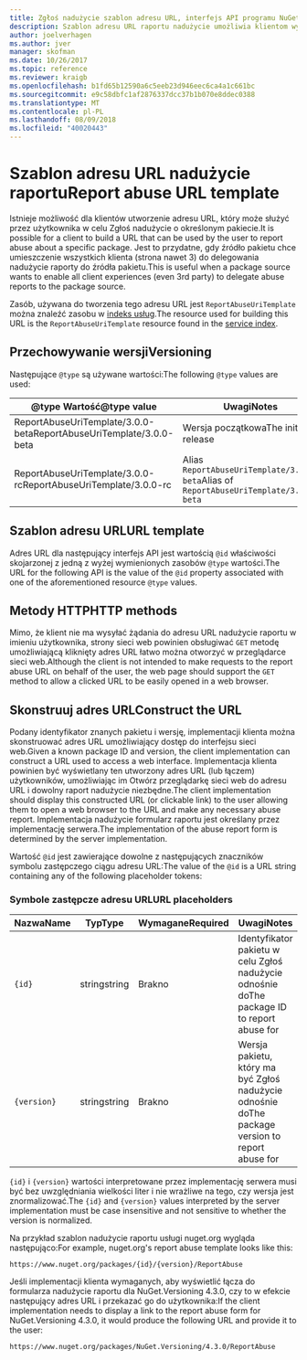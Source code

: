 ```yaml
---
title: Zgłoś nadużycie szablon adresu URL, interfejs API programu NuGet
description: Szablon adresu URL raportu nadużycie umożliwia klientom wyświetlane łącza zgłaszania nadużycia w jego interfejsie użytkownika.
author: joelverhagen
ms.author: jver
manager: skofman
ms.date: 10/26/2017
ms.topic: reference
ms.reviewer: kraigb
ms.openlocfilehash: b1fd65b12590a6c5eeb23d946eec6ca4a1c661bc
ms.sourcegitcommit: e9c58dbfc1af2876337dcc37b1b070e8ddec0388
ms.translationtype: MT
ms.contentlocale: pl-PL
ms.lasthandoff: 08/09/2018
ms.locfileid: "40020443"
---
```

# <a name="report-abuse-url-template"></a><span data-ttu-id="26e46-103">Szablon adresu URL nadużycie raportu</span><span class="sxs-lookup"><span data-stu-id="26e46-103">Report abuse URL template</span></span>

<span data-ttu-id="26e46-104">Istnieje możliwość dla klientów utworzenie adresu URL, który może służyć przez użytkownika w celu Zgłoś nadużycie o określonym pakiecie.</span><span class="sxs-lookup"><span data-stu-id="26e46-104">It is possible for a client to build a URL that can be used by the user to report abuse about a specific package.</span></span> <span data-ttu-id="26e46-105">Jest to przydatne, gdy źródło pakietu chce umieszczenie wszystkich klienta (strona nawet 3) do delegowania nadużycie raporty do źródła pakietu.</span><span class="sxs-lookup"><span data-stu-id="26e46-105">This is useful when a package source wants to enable all client experiences (even 3rd party) to delegate abuse reports to the package source.</span></span>

<span data-ttu-id="26e46-106">Zasób, używana do tworzenia tego adresu URL jest `ReportAbuseUriTemplate` można znaleźć zasobu w [indeks usług](service-index.md).</span><span class="sxs-lookup"><span data-stu-id="26e46-106">The resource used for building this URL is the `ReportAbuseUriTemplate` resource found in the [service index](service-index.md).</span></span>

## <a name="versioning"></a><span data-ttu-id="26e46-107">Przechowywanie wersji</span><span class="sxs-lookup"><span data-stu-id="26e46-107">Versioning</span></span>

<span data-ttu-id="26e46-108">Następujące `@type` są używane wartości:</span><span class="sxs-lookup"><span data-stu-id="26e46-108">The following `@type` values are used:</span></span>

<span data-ttu-id="26e46-109">@type Wartość</span><span class="sxs-lookup"><span data-stu-id="26e46-109">@type value</span></span>                       | <span data-ttu-id="26e46-110">Uwagi</span><span class="sxs-lookup"><span data-stu-id="26e46-110">Notes</span></span>
--------------------------------- | -----
<span data-ttu-id="26e46-111">ReportAbuseUriTemplate/3.0.0-beta</span><span class="sxs-lookup"><span data-stu-id="26e46-111">ReportAbuseUriTemplate/3.0.0-beta</span></span> | <span data-ttu-id="26e46-112">Wersja początkowa</span><span class="sxs-lookup"><span data-stu-id="26e46-112">The initial release</span></span>
<span data-ttu-id="26e46-113">ReportAbuseUriTemplate/3.0.0-rc</span><span class="sxs-lookup"><span data-stu-id="26e46-113">ReportAbuseUriTemplate/3.0.0-rc</span></span>   | <span data-ttu-id="26e46-114">Alias `ReportAbuseUriTemplate/3.0.0-beta`</span><span class="sxs-lookup"><span data-stu-id="26e46-114">Alias of `ReportAbuseUriTemplate/3.0.0-beta`</span></span>

## <a name="url-template"></a><span data-ttu-id="26e46-115">Szablon adresu URL</span><span class="sxs-lookup"><span data-stu-id="26e46-115">URL template</span></span>

<span data-ttu-id="26e46-116">Adres URL dla następujący interfejs API jest wartością `@id` właściwości skojarzonej z jedną z wyżej wymienionych zasobów `@type` wartości.</span><span class="sxs-lookup"><span data-stu-id="26e46-116">The URL for the following API is the value of the `@id` property associated with one of the aforementioned resource `@type` values.</span></span>

## <a name="http-methods"></a><span data-ttu-id="26e46-117">Metody HTTP</span><span class="sxs-lookup"><span data-stu-id="26e46-117">HTTP methods</span></span>

<span data-ttu-id="26e46-118">Mimo, że klient nie ma wysyłać żądania do adresu URL nadużycie raportu w imieniu użytkownika, strony sieci web powinien obsługiwać `GET` metodę umożliwiającą kliknięty adres URL łatwo można otworzyć w przeglądarce sieci web.</span><span class="sxs-lookup"><span data-stu-id="26e46-118">Although the client is not intended to make requests to the report abuse URL on behalf of the user, the web page should support the `GET` method to allow a clicked URL to be easily opened in a web browser.</span></span>

## <a name="construct-the-url"></a><span data-ttu-id="26e46-119">Skonstruuj adres URL</span><span class="sxs-lookup"><span data-stu-id="26e46-119">Construct the URL</span></span>

<span data-ttu-id="26e46-120">Podany identyfikator znanych pakietu i wersję, implementacji klienta można skonstruować adres URL umożliwiający dostęp do interfejsu sieci web.</span><span class="sxs-lookup"><span data-stu-id="26e46-120">Given a known package ID and version, the client implementation can construct a URL used to access a web interface.</span></span> <span data-ttu-id="26e46-121">Implementacja klienta powinien być wyświetlany ten utworzony adres URL (lub łączem) użytkowników, umożliwiając im Otwórz przeglądarkę sieci web do adresu URL i dowolny raport nadużycie niezbędne.</span><span class="sxs-lookup"><span data-stu-id="26e46-121">The client implementation should display this constructed URL (or clickable link) to the user allowing them to open a web browser to the URL and make any necessary abuse report.</span></span> <span data-ttu-id="26e46-122">Implementacja nadużycie formularz raportu jest określany przez implementację serwera.</span><span class="sxs-lookup"><span data-stu-id="26e46-122">The implementation of the abuse report form is determined by the server implementation.</span></span>

<span data-ttu-id="26e46-123">Wartość `@id` jest zawierające dowolne z następujących znaczników symbolu zastępczego ciągu adresu URL:</span><span class="sxs-lookup"><span data-stu-id="26e46-123">The value of the `@id` is a URL string containing any of the following placeholder tokens:</span></span>

### <a name="url-placeholders"></a><span data-ttu-id="26e46-124">Symbole zastępcze adresu URL</span><span class="sxs-lookup"><span data-stu-id="26e46-124">URL placeholders</span></span>

<span data-ttu-id="26e46-125">Nazwa</span><span class="sxs-lookup"><span data-stu-id="26e46-125">Name</span></span>        | <span data-ttu-id="26e46-126">Typ</span><span class="sxs-lookup"><span data-stu-id="26e46-126">Type</span></span>    | <span data-ttu-id="26e46-127">Wymagane</span><span class="sxs-lookup"><span data-stu-id="26e46-127">Required</span></span> | <span data-ttu-id="26e46-128">Uwagi</span><span class="sxs-lookup"><span data-stu-id="26e46-128">Notes</span></span>
----------- | ------- | -------- | -----
`{id}`      | <span data-ttu-id="26e46-129">string</span><span class="sxs-lookup"><span data-stu-id="26e46-129">string</span></span>  | <span data-ttu-id="26e46-130">Brak</span><span class="sxs-lookup"><span data-stu-id="26e46-130">no</span></span>       | <span data-ttu-id="26e46-131">Identyfikator pakietu w celu Zgłoś nadużycie odnośnie do</span><span class="sxs-lookup"><span data-stu-id="26e46-131">The package ID to report abuse for</span></span>
`{version}` | <span data-ttu-id="26e46-132">string</span><span class="sxs-lookup"><span data-stu-id="26e46-132">string</span></span>  | <span data-ttu-id="26e46-133">Brak</span><span class="sxs-lookup"><span data-stu-id="26e46-133">no</span></span>       | <span data-ttu-id="26e46-134">Wersja pakietu, który ma być Zgłoś nadużycie odnośnie do</span><span class="sxs-lookup"><span data-stu-id="26e46-134">The package version to report abuse for</span></span>

<span data-ttu-id="26e46-135">`{id}` i `{version}` wartości interpretowane przez implementację serwera musi być bez uwzględniania wielkości liter i nie wrażliwe na tego, czy wersja jest znormalizować.</span><span class="sxs-lookup"><span data-stu-id="26e46-135">The `{id}` and `{version}` values interpreted by the server implementation must be case insensitive and not sensitive to whether the version is normalized.</span></span>

<span data-ttu-id="26e46-136">Na przykład szablon nadużycie raportu usługi nuget.org wygląda następująco:</span><span class="sxs-lookup"><span data-stu-id="26e46-136">For example, nuget.org's report abuse template looks like this:</span></span>

    https://www.nuget.org/packages/{id}/{version}/ReportAbuse

<span data-ttu-id="26e46-137">Jeśli implementacji klienta wymaganych, aby wyświetlić łącza do formularza nadużycie raportu dla NuGet.Versioning 4.3.0, czy to w efekcie następujący adres URL i przekazać go do użytkownika:</span><span class="sxs-lookup"><span data-stu-id="26e46-137">If the client implementation needs to display a link to the report abuse form for NuGet.Versioning 4.3.0, it would produce the following URL and provide it to the user:</span></span>

    https://www.nuget.org/packages/NuGet.Versioning/4.3.0/ReportAbuse
